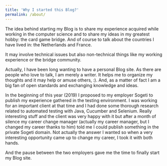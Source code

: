 ```yaml
---
title: 'Why I started this Blog?'
permalink: /about/
---
```

The idea behind starting my Blog is to share my experience acquired while
working in the computer science and to share my ideas in my greatest hobby:
the card game bridge. And of course to talk about the countries I have lived
in: the Netherlands and France.

<!--more-->

It may involve technical issues but also non-technical things like my working
experience or the bridge community.

Actually, I have been long wanting to have a personal Blog site. As there are
people who love to talk, I am merely a writer. It helps me to organize my
thoughts and it may help or amuse others, :). And, as a matter of fact I am a
big fan of open standards and exchanging knowledge and ideas.

In the beginning of this year (2019) I proposed to my employer Sogeti to
publish my experience gathered in the testing environment. I was working for
an important client at that time and I had done some thorough research related
to automated testing with Java, Cucumber and Selenium. Really interesting
stuff and the client was very happy with it but after a month of silence my
career change manager (actually my career manager, but I changed my career
thanks to him) told me I could publish something in the private Sogeti
domain. Not actually the answer I wanted so when a very interesting
opportunity came up to change my career, I took it with both hands.

And the pause between the two employers gave me the time to finally start my
Blog site.
